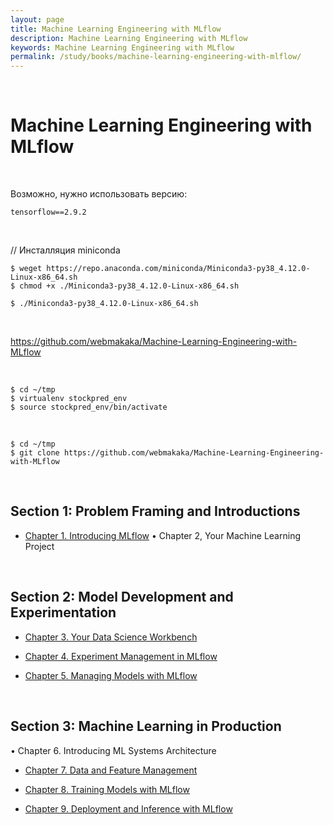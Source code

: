 ```yaml
---
layout: page
title: Machine Learning Engineering with MLflow
description: Machine Learning Engineering with MLflow
keywords: Machine Learning Engineering with MLflow
permalink: /study/books/machine-learning-engineering-with-mlflow/
---
```


<br/>

# Machine Learning Engineering with MLflow

<br/>

Возможно, нужно использовать версию:

```
tensorflow==2.9.2
```

<br/>

// Инсталляция miniconda

```
$ weget https://repo.anaconda.com/miniconda/Miniconda3-py38_4.12.0-Linux-x86_64.sh
$ chmod +x ./Miniconda3-py38_4.12.0-Linux-x86_64.sh

$ ./Miniconda3-py38_4.12.0-Linux-x86_64.sh
```

<!--
```
$ conda deactivate
``` -->

<br/>

https://github.com/webmakaka/Machine-Learning-Engineering-with-MLflow

<br/>

```
$ cd ~/tmp
$ virtualenv stockpred_env
$ source stockpred_env/bin/activate
```

<br/>

```
$ cd ~/tmp
$ git clone https://github.com/webmakaka/Machine-Learning-Engineering-with-MLflow
```

<br/>

## Section 1: Problem Framing and Introductions

- [Chapter 1. Introducing MLflow](/study/books/machine-learning-engineering-with-mlflow/introducing-mlflow/)
  • Chapter 2, Your Machine Learning Project

<br/>

## Section 2: Model Development and Experimentation

- [Chapter 3. Your Data Science Workbench](/study/books/machine-learning-engineering-with-mlflow/your-data-science-workbench/)

- [Chapter 4. Experiment Management in MLflow](/study/books/machine-learning-engineering-with-mlflow/experiment-management-in-mlflow/)

- [Chapter 5. Managing Models with MLflow](/study/books/machine-learning-engineering-with-mlflow/managing-models-with-mlflow/)

<br/>

## Section 3: Machine Learning in Production

• Chapter 6. Introducing ML Systems Architecture

- [Chapter 7. Data and Feature Management](/study/books/machine-learning-engineering-with-mlflow/data-and-feature-management/)
- [Chapter 8. Training Models with MLflow](/study/books/machine-learning-engineering-with-mlflow/training-models-with-mlflow/)

- [Chapter 9. Deployment and Inference with MLflow](/study/books/machine-learning-engineering-with-mlflow/deployment-and-inference-with-mlflow/)
